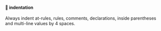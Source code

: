 #### 📍 indentation
    
Always indent at-rules, rules, comments, declarations, inside parentheses and multi-line values by 4 spaces.